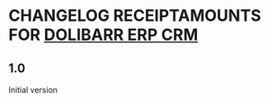 # CHANGELOG RECEIPTAMOUNTS FOR [DOLIBARR ERP CRM](https://www.dolibarr.org)

## 1.0

Initial version
